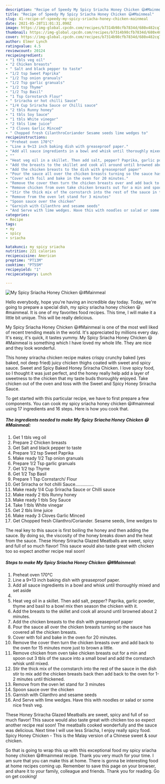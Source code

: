 ```yaml
---
description: "Recipe of Speedy My Spicy Sriacha Honey Chicken 😃#Mainmeal"
title: "Recipe of Speedy My Spicy Sriacha Honey Chicken 😃#Mainmeal"
slug: 41-recipe-of-speedy-my-spicy-sriacha-honey-chicken-mainmeal
date: 2021-05-28T11:01:31.090Z
image: https://img-global.cpcdn.com/recipes/b7314b98cfb7834d/680x482cq70/my-spicy-sriacha-honey-chicken-mainmeal-recipe-main-photo.jpg
thumbnail: https://img-global.cpcdn.com/recipes/b7314b98cfb7834d/680x482cq70/my-spicy-sriacha-honey-chicken-mainmeal-recipe-main-photo.jpg
cover: https://img-global.cpcdn.com/recipes/b7314b98cfb7834d/680x482cq70/my-spicy-sriacha-honey-chicken-mainmeal-recipe-main-photo.jpg
author: Elmer Lynch
ratingvalue: 4.5
reviewcount: 20124
recipeingredient:
- "1 tbls veg oil"
- "2 Chicken breasts"
- " Salt and black pepper to taste"
- "1/2 tsp Sweet Paprika"
- "1/2 Tsp onion granuals"
- "1/2 Tsp garlic granuals"
- "1/2 tsp Thyme"
- "1/2 Tsp Basil"
- "1 Tsp Cornstarch Flour"
- " Sriracha or hot chilli Sauce"
- "1/4 Cup Sriracha Sauce or Chilli sauce"
- "2 tbls Runny honey"
- "1 tbls Soy Sauce"
- "1 tbls White vinegar"
- "2 tbls lime juice"
- "3 Cloves Garlic Minced"
- " Chopped fresh CilanthroCoriander Sesame seeds lime wedges to"
recipeinstructions:
- "Preheat oven 170°C"
- "Line a 9×13 inch baking dish with greaseproof paper."
- "Add all sauce ingredients in a bowl and whisk until thoroughly mixed and set aside"
- ""
- "Heat veg oil in a skillet. Then add salt, pepper? Paprika, garlic powder, thyme and basil to a bowl mix then season the chicken with it."
- "Add the breasts to the skillet and cook all around until browned about 2 minutes."
- "Add the chicken breasts to the dish with greaseproof paper"
- "Pour the sauce all over the chicken breasts turning so the sauce has covered all the chicken breasts."
- "Cover with foil and bake in the oven for 20 minutes."
- "Remove the cover then turn the chicken breasts over and add back to the oven for 15 minutes more just to brown a little."
- "Remove chicken from oven take chicken breasts out for a min and spoon out 3 tbls of the sauce into a small bowl and add the cornstarch whisk until mixed."
- "Stir the thick mix of the cornstarch into the rest of the sauce in the dish stir to mix add the chicken breasts back then add back to the oven for 1-2 minutes until thickened."
- "Remove from the oven let stand for 3 minutes"
- "Spoon sauce over the chicken"
- "Garnish with Cilanthro and sesame seeds"
- "And Serve with lime wedges. Have this with noodles or salad or some nice fresh veg."
categories:
- Recipe
tags:
- my
- spicy
- sriacha

katakunci: my spicy sriacha 
nutrition: 221 calories
recipecuisine: American
preptime: "PT13M"
cooktime: "PT55M"
recipeyield: "1"
recipecategory: Lunch

---
```



![My Spicy Sriacha Honey Chicken 😃#Mainmeal](https://img-global.cpcdn.com/recipes/b7314b98cfb7834d/680x482cq70/my-spicy-sriacha-honey-chicken-mainmeal-recipe-main-photo.jpg)

Hello everybody, hope you're having an incredible day today. Today, we're going to prepare a special dish, my spicy sriacha honey chicken 😃#mainmeal. It is one of my favorites food recipes. This time, I will make it a little bit unique. This will be really delicious.

My Spicy Sriacha Honey Chicken 😃#Mainmeal is one of the most well liked of recent trending meals in the world. It's appreciated by millions every day. It's easy, it's quick, it tastes yummy. My Spicy Sriacha Honey Chicken 😃#Mainmeal is something which I have loved my whole life. They are nice and they look wonderful.

This honey sriracha chicken recipe makes crispy crunchy baked (yes baked, not deep fried) juicy chicken thighs coated with sweet and spicy sauce. Sweet and Spicy Baked Honey Sriracha Chicken. I love spicy food, so I thought it was just perfect, and the honey really help add a layer of sweetness to the chicken that my taste buds thoroughly enjoyed. Take chicken out of the oven and toss with the Sweet and Spicy Honey Sriracha Sauce.


To get started with this particular recipe, we have to first prepare a few components. You can cook my spicy sriacha honey chicken 😃#mainmeal using 17 ingredients and 16 steps. Here is how you cook that.

<!--inarticleads1-->

##### The ingredients needed to make My Spicy Sriacha Honey Chicken 😃#Mainmeal:

1. Get 1 tbls veg oil
1. Prepare 2 Chicken breasts
1. Get  Salt and black pepper to taste
1. Prepare 1/2 tsp Sweet Paprika
1. Make ready 1/2 Tsp onion granuals
1. Prepare 1/2 Tsp garlic granuals
1. Get 1/2 tsp Thyme
1. Get 1/2 Tsp Basil
1. Prepare 1 Tsp Cornstarch/ Flour
1. Get  Sriracha or hot chilli Sauce...............
1. Make ready 1/4 Cup Sriracha Sauce or Chilli sauce
1. Make ready 2 tbls Runny honey
1. Make ready 1 tbls Soy Sauce
1. Take 1 tbls White vinegar
1. Get 2 tbls lime juice
1. Make ready 3 Cloves Garlic Minced
1. Get  Chopped fresh Cilanthro/Coriander. Sesame seeds, lime wedges to


The real key to this sauce is first boiling the honey and then adding the sauce. By doing so, the viscosity of the honey breaks down and the heat from the sauce. These Honey Sriracha Glazed Meatballs are sweet, spicy and full of so much flavor! This sauce would also taste great with chicken too so expect another recipe real soon! 

<!--inarticleads2-->

##### Steps to make My Spicy Sriacha Honey Chicken 😃#Mainmeal:

1. Preheat oven 170°C
1. Line a 9×13 inch baking dish with greaseproof paper.
1. Add all sauce ingredients in a bowl and whisk until thoroughly mixed and set aside
1. 
1. Heat veg oil in a skillet. Then add salt, pepper? Paprika, garlic powder, thyme and basil to a bowl mix then season the chicken with it.
1. Add the breasts to the skillet and cook all around until browned about 2 minutes.
1. Add the chicken breasts to the dish with greaseproof paper
1. Pour the sauce all over the chicken breasts turning so the sauce has covered all the chicken breasts.
1. Cover with foil and bake in the oven for 20 minutes.
1. Remove the cover then turn the chicken breasts over and add back to the oven for 15 minutes more just to brown a little.
1. Remove chicken from oven take chicken breasts out for a min and spoon out 3 tbls of the sauce into a small bowl and add the cornstarch whisk until mixed.
1. Stir the thick mix of the cornstarch into the rest of the sauce in the dish stir to mix add the chicken breasts back then add back to the oven for 1-2 minutes until thickened.
1. Remove from the oven let stand for 3 minutes
1. Spoon sauce over the chicken
1. Garnish with Cilanthro and sesame seeds
1. And Serve with lime wedges. Have this with noodles or salad or some nice fresh veg.


These Honey Sriracha Glazed Meatballs are sweet, spicy and full of so much flavor! This sauce would also taste great with chicken too so expect another recipe real soon! The meatballs cooked wonderfully and the sauce was delicious. Next time I will use less Sriacha, I enjoy really spicy food. Spicy Honey Chicken - This is the Malay version of a Chinese sweet &amp; sour chicken. 

So that is going to wrap this up with this exceptional food my spicy sriacha honey chicken 😃#mainmeal recipe. Thank you very much for your time. I am sure that you can make this at home. There is gonna be interesting food at home recipes coming up. Remember to save this page on your browser, and share it to your family, colleague and friends. Thank you for reading. Go on get cooking!
